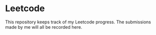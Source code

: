 # Leetcode
This repository keeps track of my Leetcode progress. The submissions made by me will all be recorded here.
